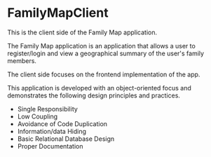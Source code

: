# FamilyMapClient

This is the client side of the Family Map application.

The Family Map application is an application that allows a user to register/login and view a geographical summary of the user's family members.

The client side focuses on the frontend implementation of the app.

This application is developed with an object-oriented focus and demonstrates the following design principles and practices.
* Single Responsibility
* Low Coupling
* Avoidance of Code Duplication
* Information/data Hiding
* Basic Relational Database Design
* Proper Documentation

